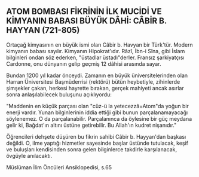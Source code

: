 ## ATOM BOMBASI FİKRİNİN İLK MUCİDİ VE KİMYANIN BABASI BÜYÜK DÂHİ: CÂBİR B. HAYYAN (721-805)

Ortaçağ kimyasının en büyük ismi olan Câbir b. Havyan bir Türk'tür. Modern kimyanın babası sa­yılır. Kimyanın Hipokrat'ıdır. Râzî, İbn-i Sîna, gibi İslam bilginleri ondan söz ederken, "üstadlar üsta­dı"derler. Fransız şarkiyatçısı Cardonne, onu dün­yanın gelip geçmiş 12 dâhisi arasında sayar.

Bundan 1200 yıl kadar önceydi. Zamanın en bü­yük üniversitelerinden olan Harran Üniversitesi Başmüderrisi (rektörü) bütün heybetiyle, zihinler­de şimşekler çakan, herkesi hayrette bırakan, gerçek mahiyeti ancak asırlar sonra anlaşılabilecek buluşunu açıklıyordu:

"Maddenin en küçük parçası olan "cüz-ü la yetecezzâ=Atom"da yoğun bir enerji vardır. Yunan bilginlerinin iddia ettiği gibi bunun parçalanamayacağı söylenemez. O da parçalanabilir. Parçala­nınca da öylesine bir güç meydana gelir ki, Bağ­dat'ın altını üstüne getirebilir. Bu Allah'ın kudret nişanıdır."

Öğrencileri dehşete düşüren bu fikrin sahibi Câbir b. Hayyan'dan başkası değildi. O, ilme yap­tığı hizmetler sayesinde başlar üstünde tutulacak, keşif ve buluşları kendisinden sonra gelen bilginlerce takdirle karşılanacak, övgüyle anılacaktı.

Müslüman İlim Öncüleri Ansiklopedisi, s.65
